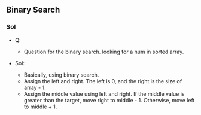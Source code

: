 ## Binary Search

### Sol

- Q:
    - Question for the binary search. looking for a num in sorted array.

- Sol:
    - Basically, using binary search.
    - Assign the left and right. The left is 0, and the right is the size of array - 1.
    - Assign the middle value using left and right. If the middle value is greater than the target, move right to middle - 1. 
      Otherwise, move left to middle + 1.

